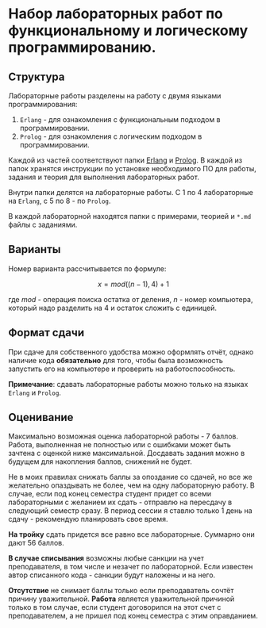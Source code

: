 # Набор лабораторных работ по функциональному и логическому программированию.

## Структура

Лабораторные работы разделены на работу с двумя языками программирования:

1. `Erlang` - для ознакомления с функциональным подходом в программировании.
2. `Prolog` - для ознакомления с логическим подходом в программировании.

Каждой из частей соответствуют папки [Erlang](https://github.com/mivafoxy/FaN/tree/main/Erlang) и [Prolog](). В каждой из папок хранятся инструкции по установке необходимого ПО для работы, задания и теория для выполнения лабораторных работ.

Внутри папки делятся на лабораторные работы. С 1 по 4 лабораторные на `Erlang`, с 5 по 8 - по `Prolog`.

В каждой лабораторной находятся папки с примерами, теорией и `*.md` файлы с заданиями.

## Варианты

Номер варианта рассчитывается по формуле:

$$ x = mod((n - 1),4) + 1 $$

где $mod$ - операция поиска остатка от деления, $n$ - номер компьютера, который надо разделить на 4 и остаток сложить с единицей.

## Формат сдачи

При сдаче для собственного удобства можно оформлять отчёт, однако наличие кода **обязательно** для того, чтобы была возможность запустить его на компьютере и проверить на работоспособность.

**Примечание**: сдавать лабораторные работы можно только на языках `Erlang` и `Prolog`.

## Оценивание

Максимально возможная оценка лабораторной работы - 7 баллов. Работа, выполненная не полностью или с ошибками может быть зачтена с оценкой ниже максимальной. Досдавать задания можно в будущем для накопления баллов, снижений не будет.

Не в моих правилах снижать баллы за опоздание со сдачей, но все же желательно опаздывать не более, чем на одну лабораторную работу. В случае, если под конец семестра студент придет со всеми лабораторными с желанием их сдать - отправлю на пересдачу в следующий семестр сразу. В период сессии я ставлю только 1 день на сдачу - рекомендую планировать свое время.

**На тройку** сдать придется все равно все лабораторные. Суммарно они дают 56 баллов.

**В случае списывания** возможны любые санкции на учет преподавателя, в том числе и незачет по лабораторной. Если известен автор списанного кода - санкции будут наложены и на него.

**Отсутствие** не снимает баллы только если преподаватель сочтёт причину уважительной. **Работа** является уважительной причиной только в том случае, если студент договорился на этот счет с преподавателем, а не пришел под конец семестра с этим оправданием.
